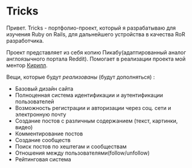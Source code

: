 # Tricks

Привет. Tricks - портфолио-проект, который я разрабатываю для изучения Ruby on Rails, для дальнейшего устройства в качества RoR разработчика.

Проект представляет из себя копию Пикабу(адаптированный аналог англоязычного портала Reddit). Помогает в реализации проекта мой ментор [Кирилл](https://github.com/karpinovsky).

Вещи, которые будут *реализованы* (будут дополняться) :

* Базовый дизайн сайта
* Полноценная система идентификации и аутентификации пользователей
* Возможность регистрации и авторизации через соц. сети и электронную почту
* Создание постов с различным содержанием (текст, картинки, видео)
* Комментирование постов
* Создание сообществ
* Поиск постов по хештегам и сообществам
* Отношения между пользователями(follow/unfollow)
* Рейтинговая система





